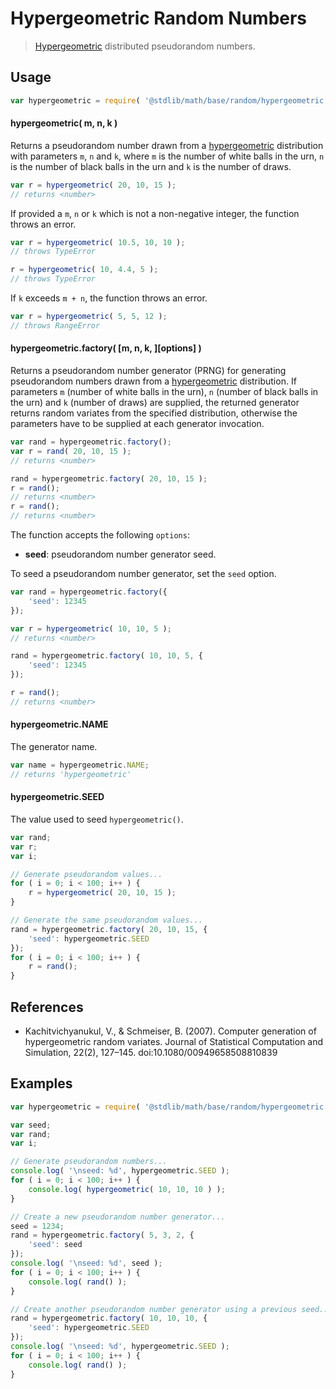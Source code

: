 # Hypergeometric Random Numbers

> [Hypergeometric][hypergeometric] distributed pseudorandom numbers.


<!-- <usage> -->

## Usage

``` javascript
var hypergeometric = require( '@stdlib/math/base/random/hypergeometric' );
```

#### hypergeometric( m, n, k )

Returns a pseudorandom number drawn from a [hypergeometric][hypergeometric] distribution with parameters `m`, `n` and `k`, where
`m` is the number of white balls in the urn, `n` is the number of black balls in the urn and `k` is the number of draws.

``` javascript
var r = hypergeometric( 20, 10, 15 );
// returns <number>
```

If provided a `m`, `n` or `k` which is not a non-negative integer, the function throws an error.

``` javascript
var r = hypergeometric( 10.5, 10, 10 );
// throws TypeError

r = hypergeometric( 10, 4.4, 5 );
// throws TypeError
```

If `k` exceeds `m + n`, the function throws an error.

``` javascript
var r = hypergeometric( 5, 5, 12 );
// throws RangeError
```

#### hypergeometric.factory( \[m, n, k, \]\[options\] )

Returns a pseudorandom number generator (PRNG) for generating pseudorandom numbers drawn from a [hypergeometric][hypergeometric] distribution. If parameters `m` (number of white balls in the urn), `n` (number of black balls in the urn) and `k` (number of draws) are supplied, the returned generator returns random variates from the specified distribution, otherwise the parameters have to be supplied at each generator invocation.

``` javascript
var rand = hypergeometric.factory();
var r = rand( 20, 10, 15 );
// returns <number>

rand = hypergeometric.factory( 20, 10, 15 );
r = rand();
// returns <number>
r = rand();
// returns <number>
```

The function accepts the following `options`:

* __seed__: pseudorandom number generator seed.

To seed a pseudorandom number generator, set the `seed` option.

``` javascript
var rand = hypergeometric.factory({
    'seed': 12345
});

var r = hypergeometric( 10, 10, 5 );
// returns <number>

rand = hypergeometric.factory( 10, 10, 5, {
    'seed': 12345
});

r = rand();
// returns <number>
```

#### hypergeometric.NAME

The generator name.

``` javascript
var name = hypergeometric.NAME;
// returns 'hypergeometric'
```

#### hypergeometric.SEED

The value used to seed `hypergeometric()`.

``` javascript
var rand;
var r;
var i;

// Generate pseudorandom values...
for ( i = 0; i < 100; i++ ) {
    r = hypergeometric( 20, 10, 15 );
}

// Generate the same pseudorandom values...
rand = hypergeometric.factory( 20, 10, 15, {
    'seed': hypergeometric.SEED
});
for ( i = 0; i < 100; i++ ) {
    r = rand();
}
```

<!-- </usage> -->

<!-- <references> -->

## References

* Kachitvichyanukul, V., & Schmeiser, B. (2007). Computer generation of hypergeometric random variates. Journal of Statistical Computation and Simulation, 22(2), 127–145. doi:10.1080/00949658508810839


<!-- </references> -->


<!-- <examples> -->

## Examples

``` javascript
var hypergeometric = require( '@stdlib/math/base/random/hypergeometric' );

var seed;
var rand;
var i;

// Generate pseudorandom numbers...
console.log( '\nseed: %d', hypergeometric.SEED );
for ( i = 0; i < 100; i++ ) {
    console.log( hypergeometric( 10, 10, 10 ) );
}

// Create a new pseudorandom number generator...
seed = 1234;
rand = hypergeometric.factory( 5, 3, 2, {
    'seed': seed
});
console.log( '\nseed: %d', seed );
for ( i = 0; i < 100; i++ ) {
    console.log( rand() );
}

// Create another pseudorandom number generator using a previous seed...
rand = hypergeometric.factory( 10, 10, 10, {
    'seed': hypergeometric.SEED
});
console.log( '\nseed: %d', hypergeometric.SEED );
for ( i = 0; i < 100; i++ ) {
    console.log( rand() );
}
```

<!-- </examples> -->


<!-- <links> -->

[hypergeometric]: https://en.wikipedia.org/wiki/Hypergeometric_distribution

<!-- </links> -->
